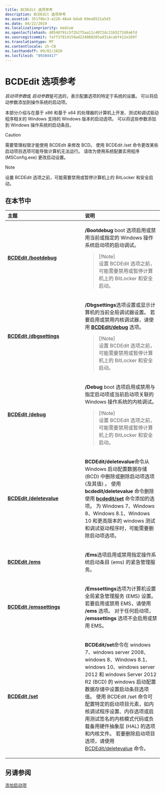 ```yaml
---
title: BCDEdit 选项参考
description: BCDEdit 选项参考
ms.assetid: 351f8bc3-a228-48a4-bda8-69ee8521a5d3
ms.date: 04/22/2019
ms.localizationpriority: medium
ms.openlocfilehash: d0540791c5f2b2f5aa11c4072dc2165272d8a6fd
ms.sourcegitcommit: faff37814159ad224080205ad314cabf412e269f
ms.translationtype: MT
ms.contentlocale: zh-CN
ms.lasthandoff: 09/02/2020
ms.locfileid: "89384417"
---
```

# <a name="bcdedit-options-reference"></a>BCDEdit 选项参考

*启动项参数*或 *启动参数*是可选的，表示配置选项的特定于系统的设置。 可以将启动参数添加到操作系统的启动项。

本部分介绍与在基于 x86 和基于 x64 的处理器的计算机上开发、测试和调试驱动程序相关的 Windows 支持的 Windows 版本的启动选项。 可以将这些参数添加到 Windows 操作系统的启动条目。

> [!CAUTION]
> 需要管理权限才能使用 BCDEdit 来修改 BCD。 使用 BCDEdit /set 命令更改某些启动项目选项可能导致计算机无法运行。 请改为使用系统配置实用程序 (MSConfig.exe) 更改启动设置。
 
> [!NOTE]
> 设置 BCDEdit 选项之前，可能需要禁用或暂停计算机上的 BitLocker 和安全启动。

 
## <a name="in-this-section"></a>在本节中

<table>
<colgroup>
<col width="50%" />
<col width="50%" />
</colgroup>
<thead>
<tr class="header">
<th align="left">主题</th>
<th align="left">说明</th>
</tr>
</thead>
<tbody>
<tr class="odd">
<td align="left"><p><a href="bcdedit--bootdebug.md" data-raw-source="[&lt;strong&gt;BCDEdit /bootdebug&lt;/strong&gt;](bcdedit--bootdebug.md)"><strong>BCDEdit /bootdebug</strong></a></p></td>
<td align="left"><p><strong>/Bootdebug</strong> boot 选项启用或禁用当前或指定的 Windows 操作系统启动项的启动调试。</p>
<blockquote>
[!Note]<br />
设置 BCDEdit 选项之前，可能需要禁用或暂停计算机上的 BitLocker 和安全启动。
</blockquote>
 </td>
</tr>
<tr class="even">
<td align="left"><p><a href="bcdedit--dbgsettings.md" data-raw-source="[&lt;strong&gt;BCDEdit /dbgsettings&lt;/strong&gt;](bcdedit--dbgsettings.md)"><strong>BCDEdit /dbgsettings</strong></a></p></td>
<td align="left"><p><strong>/Dbgsettings</strong>选项设置或显示计算机的当前全局调试器设置。 若要启用或禁用内核调试器，请使用 <a href="bcdedit--debug.md" data-raw-source="[&lt;strong&gt;BCDEdit /debug&lt;/strong&gt;](bcdedit--debug.md)"><strong>BCDEdit/debug</strong></a> 选项。</p>
<blockquote>
[!Note]<br />
设置 BCDEdit 选项之前，可能需要禁用或暂停计算机上的 BitLocker 和安全启动。
</blockquote>
 </td>
</tr>
<tr class="odd">
<td align="left"><p><a href="bcdedit--debug.md" data-raw-source="[&lt;strong&gt;BCDEdit /debug&lt;/strong&gt;](bcdedit--debug.md)"><strong>BCDEdit /debug</strong></a></p></td>
<td align="left"><p><strong>/Debug</strong> boot 选项启用或禁用与指定启动项或当前启动项关联的 Windows 操作系统的内核调试。</p>
<blockquote>
[!Note]<br />
设置 BCDEdit 选项之前，可能需要禁用或暂停计算机上的 BitLocker 和安全启动。
</blockquote>
 </td>
</tr>
<tr class="even">
<td align="left"><p><a href="bcdedit--deletevalue.md" data-raw-source="[&lt;strong&gt;BCDEdit /deletevalue&lt;/strong&gt;](bcdedit--deletevalue.md)"><strong>BCDEdit /deletevalue</strong></a></p></td>
<td align="left"><p><strong>BCDEdit/deletevalue</strong>命令从 Windows 启动配置数据存储 (BCD) 中删除或删除启动项选项 (及其值) 。 使用 <strong>bcdedit/deletevalue</strong> 命令删除使用 <a href="bcdedit--set.md" data-raw-source="[&lt;strong&gt;BCDEdit /set&lt;/strong&gt;](bcdedit--set.md)"><strong>bcdedit/set</strong></a> 命令添加的选项。 为 Windows 7、Windows 8、Windows 8.1、Windows 10 和更高版本的 windows 测试和调试驱动程序时，可能需要删除启动项选项。</p></td>
</tr>
<tr class="odd">
<td align="left"><p><a href="bcdedit--ems.md" data-raw-source="[&lt;strong&gt;BCDEdit /ems&lt;/strong&gt;](bcdedit--ems.md)"><strong>BCDEdit /ems</strong></a></p></td>
<td align="left"><p><strong>/Ems</strong>选项启用或禁用指定操作系统启动条目 (ems) 的紧急管理服务。</p></td>
</tr>
<tr class="even">
<td align="left"><p><a href="bcdedit--emssettings.md" data-raw-source="[&lt;strong&gt;BCDEdit /emssettings&lt;/strong&gt;](bcdedit--emssettings.md)"><strong>BCDEdit /emssettings</strong></a></p></td>
<td align="left"><p><strong>/Emssettings</strong>选项为计算机设置全局紧急管理服务 (EMS) 设置。 若要启用或禁用 EMS，请使用 <strong>/ems</strong> 选项。 对于任何启动项， <strong>/emssettings</strong> 选项不会启用或禁用 EMS。</p></td>
</tr>
<tr class="odd">
<td align="left"><p><a href="bcdedit--set.md" data-raw-source="[&lt;strong&gt;BCDEdit /set&lt;/strong&gt;](bcdedit--set.md)"><strong>BCDEdit /set</strong></a></p></td>
<td align="left"><p><strong>BCDEdit/set</strong>命令在 windows 7、windows server 2008、windows 8、Windows 8.1、windows 10、windows server 2012 和 windows Server 2012 R2 (BCD) 的 windows 启动配置数据存储中设置启动条目选项值。 使用 BCDEdit /set 命令可配置特定的启动项目元素，如内核调试程序设置、内存选项或启用测试签名的内核模式代码或负载备用硬件抽象层 (HAL) 的选项和内核文件。 若要删除启动项目选项，请使用 <a href="bcdedit--deletevalue.md" data-raw-source="[&lt;strong&gt;BCDEdit /deletevalue&lt;/strong&gt;](bcdedit--deletevalue.md)">BCDEdit/deletevalue</a> 命令。</p></td>
</tr>
</tbody>
</table>

 ## <a name="see-also"></a>另请参阅
 
 [添加启动项](./adding-boot-entries.md)